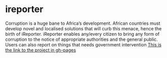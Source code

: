 # ireporter
Corruption is a huge bane to Africa’s development. African countries must develop novel and localised solutions that will curb this menace, hence the birth of iReporter. iReporter enables any/every citizen to bring any form of corruption to the notice of appropriate authorities and the general public. Users can also report on things that needs government intervention
[This is the link to the project in gh-pages](https://khuneis.github.io/ireporter/UI/signin.html)
